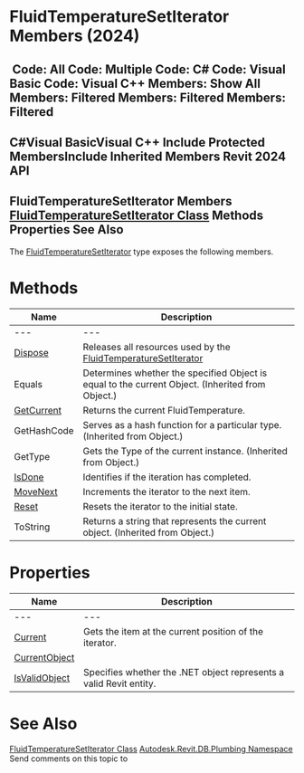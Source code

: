 # FluidTemperatureSetIterator Members (2024)

﻿
 Code: All Code: Multiple Code: C# Code: Visual Basic Code: Visual C++  Members: Show All Members: Filtered Members: Filtered Members: Filtered   
---  
C#Visual BasicVisual C++
Include Protected MembersInclude Inherited Members
Revit 2024 API  
---  
FluidTemperatureSetIterator Members  
[FluidTemperatureSetIterator Class](94e43dde-d2f5-1e7c-8c34-04b34ed190c1.md "FluidTemperatureSetIterator Class") Methods Properties See Also  
---  
The [FluidTemperatureSetIterator](94e43dde-d2f5-1e7c-8c34-04b34ed190c1.md "FluidTemperatureSetIterator Class") type exposes the following members.
# Methods
| Name | Description |
| --- | --- |
| --- | --- | --- |
| [Dispose](5a51a5dc-1bbc-84d8-ed17-2586026aadd8.md "Dispose Method") | Releases all resources used by the [FluidTemperatureSetIterator](94e43dde-d2f5-1e7c-8c34-04b34ed190c1.md "FluidTemperatureSetIterator Class") |
| Equals | Determines whether the specified Object is equal to the current Object. (Inherited from Object.) |
| [GetCurrent](b9035a98-c5b6-5b8d-6a47-2f575435c8e5.md "GetCurrent Method") | Returns the current FluidTemperature. |
| GetHashCode | Serves as a hash function for a particular type.  (Inherited from Object.) |
| GetType | Gets the Type of the current instance. (Inherited from Object.) |
| [IsDone](fa1240d3-e49d-ec9a-3a6a-10a8b3b6d6e0.md "IsDone Method") | Identifies if the iteration has completed. |
| [MoveNext](94e96714-7fdc-900c-9827-2d46dbddd22e.md "MoveNext Method") | Increments the iterator to the next item. |
| [Reset](181954ef-de0b-34ad-65de-5f1d11b98352.md "Reset Method") | Resets the iterator to the initial state. |
| ToString | Returns a string that represents the current object. (Inherited from Object.) |

# Properties
| Name | Description |
| --- | --- |
| --- | --- | --- |
| [Current](30e48d5b-e280-0aaa-e615-fca90d069055.md "Current Property") | Gets the item at the current position of the iterator. |
| [CurrentObject](662481be-f247-cdf9-9b50-e2e65725476e.md "CurrentObject Property") |
| [IsValidObject](8f4ebee4-b9a3-73bd-b63f-9ee2dac033a9.md "IsValidObject Property") | Specifies whether the .NET object represents a valid Revit entity. |

# See Also
[FluidTemperatureSetIterator Class](94e43dde-d2f5-1e7c-8c34-04b34ed190c1.md "FluidTemperatureSetIterator Class")
[Autodesk.Revit.DB.Plumbing Namespace](cc553597-37c2-fcd9-6025-d904c129c80a.md "Autodesk.Revit.DB.Plumbing Namespace")
Send comments on this topic to 